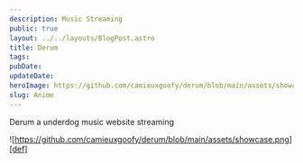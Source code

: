 ```yaml
---
description: Music Streaming
public: true
layout: ../../layouts/BlogPost.astro
title: Derum
tags:
pubDate:
updateDate:
heroImage: https://github.com/camieuxgoofy/derum/blob/main/assets/showcase.png
slug: Anime
---
```


Derum a underdog music website streaming

![https://github.com/camieuxgoofy/derum/blob/main/assets/showcase.png][def]


[def]: https://github.com/camieuxgoofy/derum/blob/main/assets/showcase.png